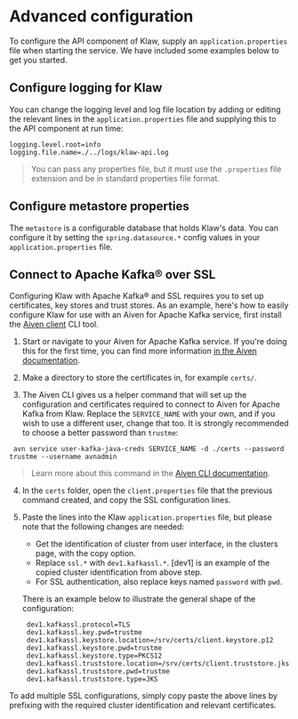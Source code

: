 # Advanced configuration

To configure the API component of Klaw, supply an
`application.properties` file when starting the service. We have
included some examples below to get you started.

## Configure logging for Klaw

You can change the logging level and log file location by adding or
editing the relevant lines in the `application.properties` file and
supplying this to the API component at run time:

```
logging.level.root=info
logging.file.name=./../logs/klaw-api.log
```

 
> You can pass any properties file, but it must use the `.properties` file extension and be in standard properties file format.


## Configure metastore properties
The `metastore` is a configurable database that holds Klaw's data. You can configure it by setting the `spring.datasource.*` config values in your `application.properties` file.

## Connect to Apache Kafka® over SSL

Configuring Klaw with Apache Kafka® and SSL requires you to set up certificates, key stores and trust stores. As an example, here's how to easily configure Klaw for use with an Aiven for Apache Kafka service,
first install the [Aiven client](https://github.com/aiven/aiven-client) CLI tool.

1. Start or navigate to your Aiven for Apache Kafka service. If you're doing this for the first time, you can find more information [in the Aiven  documentation](https://docs.aiven.io/docs/products/kafka/getting-started.html).

2. Make a directory to store the certificates in, for example `certs/`.

3. The Aiven CLI gives us a helper command that will set up the configuration and certificates required to connect to Aiven for Apache Kafka from Klaw. Replace the `SERVICE_NAME` with your own,
    and if you wish to use a different user, change that too. It is strongly recommended to choose a better password than `trustme`:
```
 avn service user-kafka-java-creds SERVICE_NAME -d ./certs --password trustme --username avnadmin
```
    
>   Learn more about this command in the [Aiven CLI documentation](https://docs.aiven.io/docs/tools/cli/service/user.html#avn-service-user-kafka-java-creds).
    
4. In the `certs` folder, open the `client.properties` file that the previous command created, and copy the SSL configuration lines.

5. Paste the lines into the Klaw `application.properties` file, but please note that the following changes are needed:

    -   Get the identification of cluster from user interface, in the
        clusters page, with the copy option.
    -   Replace `ssl.*` with `dev1.kafkassl.*`. [dev1] is
        an example of the copied cluster identification from above
        step.
    -   For SSL authentication, also replace keys named `password`
        with `pwd`.

    There is an example below to illustrate the general shape of the
    configuration:

        dev1.kafkassl.protocol=TLS
        dev1.kafkassl.key.pwd=trustme
        dev1.kafkassl.keystore.location=/srv/certs/client.keystore.p12
        dev1.kafkassl.keystore.pwd=trustme
        dev1.kafkassl.keystore.type=PKCS12
        dev1.kafkassl.truststore.location=/srv/certs/client.truststore.jks
        dev1.kafkassl.truststore.pwd=trustme
        dev1.kafkassl.truststore.type=JKS

To add multiple SSL configurations, simply copy paste the above lines by prefixing with the required cluster identification and relevant certificates.
